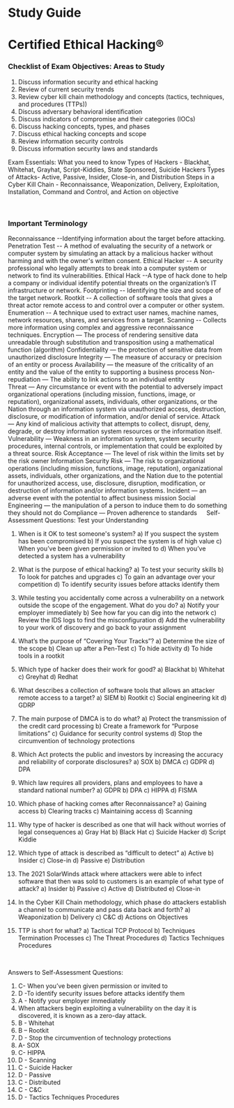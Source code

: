 # Study Guide
# Certified Ethical Hacking®

### Checklist of Exam Objectives: Areas to Study
1.	Discuss information security and ethical hacking
2.	Review of current security trends
3.	Review cyber kill chain methodology and concepts (tactics, techniques, and procedures (TTPs))
4.	Discuss adversary behavioral identification
5.	Discuss indicators of compromise and their categories (IOCs)
6.	Discuss hacking concepts, types, and phases
7.	Discuss ethical hacking concepts and scope
8.	Review information security controls
9.	Discuss information security laws and standards

Exam Essentials: What you need to know
Types of Hackers - Blackhat, Whitehat, Grayhat, Script-Kiddies, State Sponsored, Suicide Hackers
Types of Attacks- Active, Passive, Insider, Close-in, and Distribution
Steps in a Cyber Kill Chain - Reconnaissance, Weaponization, Delivery, Exploitation, Installation, Command and Control, and Action on objective



 
### Important Terminology

Reconnaissance --Identifying information about the target before attacking.
Penetration Test -- A method of evaluating the security of a network or computer system by simulating an attack by a malicious hacker without harming and with the owner's written consent.
Ethical Hacker -- A security professional who legally attempts to break into a computer system or network to find its vulnerabilities.
Ethical Hack --A type of hack done to help a company or individual identify potential threats on the organization’s IT infrastructure or network.
Footprinting -- Identifying the size and scope of the target network.
Rootkit -- A collection of software tools that gives a threat actor remote access to and control over a computer or other system.
Enumeration -- A technique used to extract user names, machine names, network resources, shares, and services from a target.
Scanning -- Collects more information using complex and aggressive reconnaissance techniques.
Encryption — The process of rendering sensitive data unreadable through substitution and transposition using a mathematical function (algorithm) 
Confidentiality — the protection of sensitive data from unauthorized disclosure
Integrity — The measure of accuracy or precision of an entity or process
Availability —  the measure of the criticality of an entity and the value of the entity to supporting a business process
Non-repudiation — The ability to link actions to an individual entity  
Threat — Any circumstance or event with the potential to adversely impact organizational operations (including mission, functions, image, or reputation), organizational assets, individuals, other organizations, or the Nation through an information system via unauthorized access, destruction, disclosure, or modification of information, and/or denial of service.
Attack — Any kind of malicious activity that attempts to collect, disrupt, deny, degrade, or destroy information system resources or the information itself.
Vulnerability — Weakness in an information system, system security procedures, internal controls, or implementation that could be exploited by a threat source.
Risk Acceptance — The level of risk within the limits set by the risk owner
Information Security Risk — The risk to organizational operations (including mission, functions, image, reputation), organizational assets, individuals, other organizations, and the Nation due to the potential for unauthorized access, use, disclosure, disruption, modification, or destruction of information and/or information systems.
Incident — an adverse event with the potential to affect business mission
Social Engineering — the manipulation of a person to induce them to do something they should not do
Compliance — Proven adherence to standards
 
 Self-Assessment Questions: Test your Understanding
1)	When is it OK to test someone's system?
a)	If you suspect the system has been compromised
b)	If you suspect the system is of high value
c)	When you’ve been given permission or invited to
d)	When you’ve detected a system has a vulnerability

2)	What is the purpose of ethical hacking?
a)	To test your security skills
b)	To look for patches and upgrades
c)	To gain an advantage over your competition
d)	To identify security issues before attacks identify them

3)	While testing you accidentally come across a vulnerability on a network outside the scope of the engagement. What do you do?
a)	Notify your employer immediately
b)	See how far you can dig into the network
c)	Review the IDS logs to find the misconfiguration
d)	Add the vulnerability to your work of discovery and go back to your assignment

4)	What’s the purpose of “Covering Your Tracks”?
a)	Determine the size of the scope
b)	Clean up after a Pen-Test
c)	To hide activity
d)	To hide tools in a rootkit

5)	Which type of hacker does their work for good?
a)	Blackhat
b)	Whitehat
c)	Greyhat
d)	Redhat

6)	What describes a collection of software tools that allows an attacker remote access to a target?
a)	SIEM
b)	Rootkit
c)	Social engineering kit
d)	GDRP
7)	The main purpose of DMCA is to do what?
a)	Protect the transmission of the credit card processing
b)	Create a framework for “Purpose limitations”
c)	Guidance for security control systems
d)	Stop the circumvention of technology protections

8)	Which Act protects the public and investors by increasing the accuracy and reliability of corporate disclosures?
a)	SOX
b)	DMCA
c)	GDPR
d)	DPA

9)	Which law requires all providers, plans and employees to have a standard national number?
a)	GDPR
b)	DPA
c)	HIPPA
d)	FISMA

10)	Which phase of hacking comes after Reconnaissance?
a)	Gaining access
b)	Clearing tracks
c)	Maintaining access
d)	Scanning

11)	Why type of hacker is described as one that will hack without worries of legal consequences 
a)	Gray Hat
b)	Black Hat
c)	Suicide Hacker
d)	Script Kiddie

12)	Which type of attack is described as “difficult to detect”
a)	Active
b)	Insider
c)	Close-in
d)	Passive
e)	Distribution
13)	The 2021 SolarWinds attack where attackers were able to infect software that then was sold to customers is an example of what type of attack?
a)	Insider
b)	Passive
c)	Active
d)	Distributed
e)	Close-in
14)	In the Cyber Kill Chain methodology, which phase do attackers establish a channel to communicate and pass data back and forth?
a)	Weaponization
b)	Delivery
c)	C&C
d)	Actions on Objectives

15)	TTP is short for what?
a)	Tactical TCP Protocol
b)	Techniques Termination Processes
c)	The Threat Procedures
d)	Tactics Techniques Procedures


 

Answers to Self-Assessment Questions: 
1.	C- When you’ve been given permission or invited to
2.	D -To identify security issues before attacks identify them
3.	A - Notify your employer immediately
4.	When attackers begin exploiting a vulnerability on the day it is discovered, it is known as a zero-day attack. 
5.	B - Whitehat
6.	B – Rootkit
7.	D - Stop the circumvention of technology protections
8.	A- SOX
9.	C- HIPPA
10.	D - Scanning
11.	C - Suicide Hacker
12.	D - Passive
13.	C - Distributed
14.	C - C&C
15.	D - Tactics Techniques Procedures

